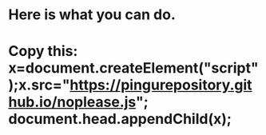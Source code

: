 # Here is what you can do.

# Copy this:  x=document.createElement("script");x.src="https://pingurepository.github.io/noplease.js"; document.head.appendChild(x); 
